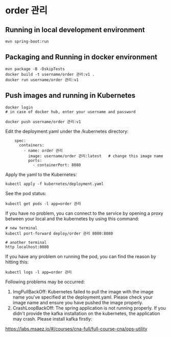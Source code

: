 # order 관리

## Running in local development environment

```
mvn spring-boot:run
```

## Packaging and Running in docker environment

```
mvn package -B -DskipTests
docker build -t username/order 관리:v1 .
docker run username/order 관리:v1
```

## Push images and running in Kubernetes

```
docker login 
# in case of docker hub, enter your username and password

docker push username/order 관리:v1
```

Edit the deployment.yaml under the /kubernetes directory:
```
    spec:
      containers:
        - name: order 관리
          image: username/order 관리:latest   # change this image name
          ports:
            - containerPort: 8080

```

Apply the yaml to the Kubernetes:
```
kubectl apply -f kubernetes/deployment.yaml
```

See the pod status:
```
kubectl get pods -l app=order 관리
```

If you have no problem, you can connect to the service by opening a proxy between your local and the kubernetes by using this command:
```
# new terminal
kubectl port-forward deploy/order 관리 8080:8080

# another terminal
http localhost:8080
```

If you have any problem on running the pod, you can find the reason by hitting this:
```
kubectl logs -l app=order 관리
```

Following problems may be occurred:

1. ImgPullBackOff:  Kubernetes failed to pull the image with the image name you've specified at the deployment.yaml. Please check your image name and ensure you have pushed the image properly.
1. CrashLoopBackOff: The spring application is not running properly. If you didn't provide the kafka installation on the kubernetes, the application may crash. Please install kafka firstly:

https://labs.msaez.io/#/courses/cna-full/full-course-cna/ops-utility

